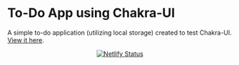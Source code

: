 # To-Do App using Chakra-UI

A simple to-do application (utilizing local storage) created to test Chakra-UI. [View it here](https://chakra-ui-todo.netlify.app/).

<p align="center">
  <a href="https://app.netlify.com/sites/chakra-ui-todo/deploys">
    <img src="https://api.netlify.com/api/v1/badges/fd4cd548-78ee-4722-86b2-7d5e3d008b5c/deploy-status" alt="Netlify Status" />
  </a>
</p>
